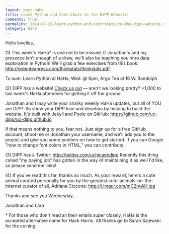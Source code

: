```yaml
---
layout: post-haha
title: Learn Python and Contribute to the DiPP Website!
comments: true
permalink: 2014-07-28-learn-python-and-contribute-to-the-dipp-website.md
category: haha
---
```


Hello lovelies, 

(1) This week's HaHa* is one not to be missed. If Jonathan's and my presence isn't enough of a draw, we'll also be teaching you intro data exploration in Python! We'll grab a few exercises from this book: <http://greenteapress.com/thinkstats/thinkstats.pdf>.

To sum: Learn Python at HaHa, Wed. @ 6pm, Argo Tea at 16 W. Randolph 

(2) DiPP has a website! [Check us out](http://uc-dipp.github.io/) — aren't we looking pretty? +1,000 to last week's HaHa attendees for getting it off the ground. 

Jonathan and I may write your snarky weekly HaHa updates, but all of YOU are DiPP. So show your DiPP love and devotion by helping to build the website. It's built with Jekyll and Poole on GitHub: <https://github.com/uc-dipp/uc-dipp.github.io>

If that means nothing to you, fear not. Just sign up for a free GitHub account, shoot me or Jonathan your username, and we'll add you to the project and give you some pointers on how to get started. If you can Google "how to change font colors in HTML," you can contribute.

(3) DiPP has a Twitter: <http://twitter.com/uchicagodipp> Recently this thing called "my paying job" has gotten in the way of maintaining it as well I'd like, so please send me links! 

(4) If you've read this far, thanks so much. As your reward, here's a cute animal curated personally for you by the greatest cute-animals-on-the-Internet curator of all, Adriana Ciccone: <http://i.imgur.com/mC2nvAH.jpg>

Thanks and see you Wednesday,

Jonathan and Lara

\* For those who don't read all their emails super closely, HaHa is the accepted alternative name for Hack Harris. All thanks go to Sarah Sajewski for the coining.
